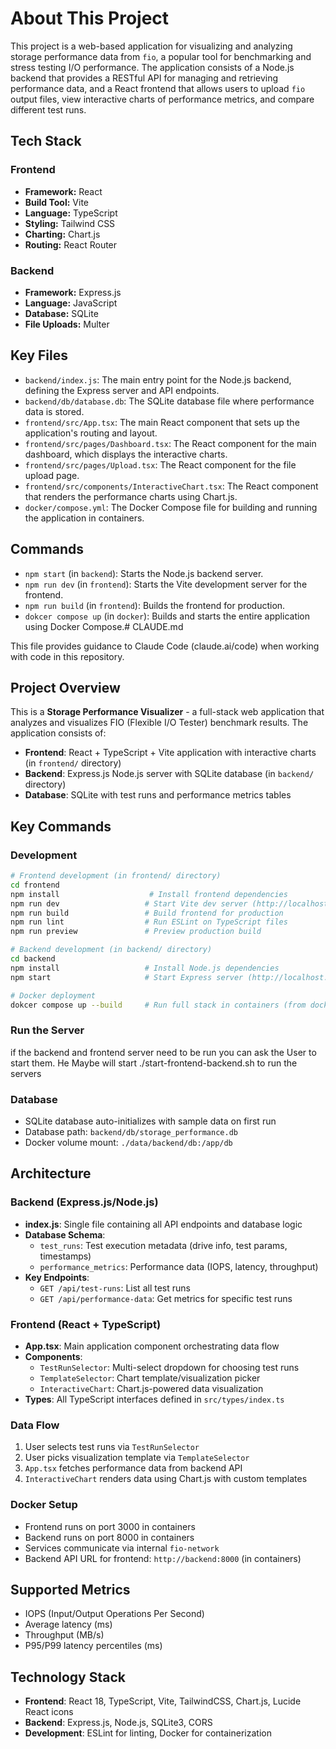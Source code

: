 # About This Project

This project is a web-based application for visualizing and analyzing storage performance data from `fio`, a popular tool for benchmarking and stress testing I/O performance. The application consists of a Node.js backend that provides a RESTful API for managing and retrieving performance data, and a React frontend that allows users to upload `fio` output files, view interactive charts of performance metrics, and compare different test runs.

## Tech Stack

### Frontend

- **Framework:** React
- **Build Tool:** Vite
- **Language:** TypeScript
- **Styling:** Tailwind CSS
- **Charting:** Chart.js
- **Routing:** React Router

### Backend

- **Framework:** Express.js
- **Language:** JavaScript
- **Database:** SQLite
- **File Uploads:** Multer

## Key Files

- `backend/index.js`: The main entry point for the Node.js backend, defining the Express server and API endpoints.
- `backend/db/database.db`: The SQLite database file where performance data is stored.
- `frontend/src/App.tsx`: The main React component that sets up the application's routing and layout.
- `frontend/src/pages/Dashboard.tsx`: The React component for the main dashboard, which displays the interactive charts.
- `frontend/src/pages/Upload.tsx`: The React component for the file upload page.
- `frontend/src/components/InteractiveChart.tsx`: The React component that renders the performance charts using Chart.js.
- `docker/compose.yml`: The Docker Compose file for building and running the application in containers.

## Commands

- `npm start` (in `backend`): Starts the Node.js backend server.
- `npm run dev` (in `frontend`): Starts the Vite development server for the frontend.
- `npm run build` (in `frontend`): Builds the frontend for production.
- `dokcer compose up` (in `docker`): Builds and starts the entire application using Docker Compose.# CLAUDE.md

This file provides guidance to Claude Code (claude.ai/code) when working with code in this repository.

## Project Overview

This is a **Storage Performance Visualizer** - a full-stack web application that analyzes and visualizes FIO (Flexible I/O Tester) benchmark results. The application consists of:

- **Frontend**: React + TypeScript + Vite application with interactive charts (in `frontend/` directory)
- **Backend**: Express.js Node.js server with SQLite database (in `backend/` directory)
- **Database**: SQLite with test runs and performance metrics tables

## Key Commands

### Development
```bash
# Frontend development (in frontend/ directory)
cd frontend
npm install                    # Install frontend dependencies  
npm run dev                   # Start Vite dev server (http://localhost:5173)
npm run build                 # Build frontend for production
npm run lint                  # Run ESLint on TypeScript files
npm run preview               # Preview production build

# Backend development (in backend/ directory)
cd backend
npm install                   # Install Node.js dependencies
npm start                     # Start Express server (http://localhost:8000)

# Docker deployment
dokcer compose up --build     # Run full stack in containers (from docker/ directory)
```

### Run the Server

if the backend and frontend server need to be run you can ask the User to start them. He Maybe will start ./start-frontend-backend.sh to run the servers

### Database
- SQLite database auto-initializes with sample data on first run
- Database path: `backend/db/storage_performance.db` 
- Docker volume mount: `./data/backend/db:/app/db`

## Architecture

### Backend (Express.js/Node.js)
- **index.js**: Single file containing all API endpoints and database logic
- **Database Schema**:
  - `test_runs`: Test execution metadata (drive info, test params, timestamps)
  - `performance_metrics`: Performance data (IOPS, latency, throughput)
- **Key Endpoints**:
  - `GET /api/test-runs`: List all test runs
  - `GET /api/performance-data`: Get metrics for specific test runs

### Frontend (React + TypeScript)
- **App.tsx**: Main application component orchestrating data flow
- **Components**:
  - `TestRunSelector`: Multi-select dropdown for choosing test runs
  - `TemplateSelector`: Chart template/visualization picker  
  - `InteractiveChart`: Chart.js-powered data visualization
- **Types**: All TypeScript interfaces defined in `src/types/index.ts`

### Data Flow
1. User selects test runs via `TestRunSelector`
2. User picks visualization template via `TemplateSelector` 
3. `App.tsx` fetches performance data from backend API
4. `InteractiveChart` renders data using Chart.js with custom templates

### Docker Setup
- Frontend runs on port 3000 in containers
- Backend runs on port 8000 in containers  
- Services communicate via internal `fio-network`
- Backend API URL for frontend: `http://backend:8000` (in containers)

## Supported Metrics
- IOPS (Input/Output Operations Per Second)
- Average latency (ms)
- Throughput (MB/s) 
- P95/P99 latency percentiles (ms)

## Technology Stack

- **Frontend**: React 18, TypeScript, Vite, TailwindCSS, Chart.js, Lucide React icons
- **Backend**: Express.js, Node.js, SQLite3, CORS
- **Development**: ESLint for linting, Docker for containerization